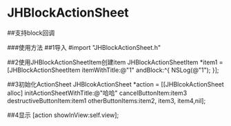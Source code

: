 # JHBlockActionSheet
##支持block回调

###使用方法
##1导入 #import "JHBlockActionSheet.h"

##2使用JHBlockActionSheetItem创建item
    JHBlockActionSheetItem *item1 = [JHBlockActionSheetItem itemWithTitle:@"1" andBlock:^{
        NSLog(@"1");
    }];

##3初始化ActionSheet
    JHBlcokActionSheet *action = [[JHBlcokActionSheet alloc] initActionSheetWithTitle:@"哈哈"
                                                                     cancelButtonItem:item3
                                                                destructiveButtonItem:item1
                                                                     otherButtonItems:item2, item3, item4,nil];

##4显示
    [action showInView:self.view];
